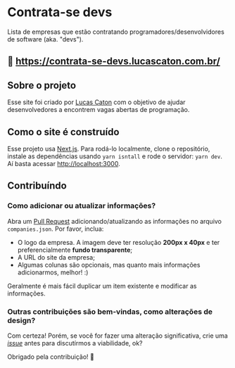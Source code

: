 # Contrata-se devs

Lista de empresas que estão contratando programadores/desenvolvidores de software (aka. "devs").

## 🔗 https://contrata-se-devs.lucascaton.com.br/

## Sobre o projeto

Esse site foi criado por [Lucas Caton](https://www.lucascaton.com.br/) com o objetivo de ajudar
desenvolvedores a encontrem vagas abertas de programação.

## Como o site é construído

Esse projeto usa [Next.js](https://nextjs.org/). Para rodá-lo localmente, clone o repositório,
instale as dependências usando `yarn isntall` e rode o servidor: `yarn dev`.
Aí basta acessar [http://localhost:3000](http://localhost:3000).

## Contribuíndo

### Como adicionar ou atualizar informações?

Abra um [Pull Request](https://github.com/lucascaton/contrata-se-devs/pulls)
adicionando/atualizando as informações no arquivo `companies.json`. Por favor, inclua:

* O logo da empresa. A imagem deve ter resolução **200px x 40px** e ter preferencialmente
  **fundo transparente**;
* A URL do site da empresa;
* Algumas colunas são opcionais, mas quanto mais informações adicionarmos, melhor! :)

Geralmente é mais fácil duplicar um item existente e modificar as informações.

### Outras contribuições são bem-vindas, como alterações de design?

Com certeza! Porém, se você for fazer uma alteração significativa, crie uma
[_issue_](https://github.com/lucascaton/contrata-se-devs/issues) antes para discutírmos a
viabilidade, ok?

Obrigado pela contribuição! 👊
